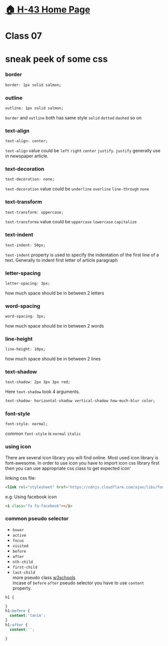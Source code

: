 # [:house: H-43 Home Page](https://poloey.gitlab.io/h43/)
# Class 07

# sneak peek of some css

### border 
~~~css
border: 1px solid salmon;
~~~
### outline 
~~~css
outline: 1px solid salmon;
~~~
`border` and `outline` both has same style `solid` `dotted` `dashed` so on

### text-align 
~~~css
text-align: center;
~~~
`text-align` value could be `left` `right` `center` `justify`. `justify` generally use in newspaper article.


### text-decoration 
~~~css
text-decoration: none;
~~~
`text-decoration` value could be `underline` `overline` `line-through` `none`

### text-transform 
~~~css
text-transform: uppercase;
~~~
`text-transforma` value could be `uppercase` `lowercase` `capitalize`

### text-indent 
~~~css
text-indent: 50px;
~~~
`text-indent` property is used to specify the indentation of the first line of a text. Generally to indent first letter of article paragraph


### letter-spacing
~~~css
letter-spacing: 3px;
~~~
how much space should be in between 2 letters

### word-spacing
~~~css
word-spacing: 3px;
~~~
how much space should be in between 2 words


### line-height
~~~css
line-height: 10px;
~~~
how much space should be in between 2 lines


### text-shadow
~~~css
text-shadow: 2px 3px 3px red;
~~~
Here `text-shadow` took 4 arguments. 
~~~css
text-shadow: horizontal-shadow vertical-shadow how-much-blur color;
~~~


### font-style
~~~css
font-style: normal;
~~~
common `font-style` is `normal` `italic`


### using icon
There are several icon library you will find online. Most used icon library is font-awesome. In order to use icon you have to import icon css library first then you can use appropriate css class to get expected icon'

linking css file:
~~~html
<link rel="stylesheet" href="https://cdnjs.cloudflare.com/ajax/libs/font-awesome/4.7.0/css/font-awesome.min.css">
~~~
e.g: Using facebook icon
~~~html
<i class="fa fa-facebook"></i>
~~~

### common pseudo selector
* `hover`
* `active`
* `focus`
* `visited`
* `before`
* `after`
* `nth-child`
* `first-child`
* `last-child`   
more pseudo class [w3schools](https://www.w3schools.com/css/css_pseudo_classes.asp)   
incase of `before` `after` pseudo selector you have to use `content` property.
~~~css
h1 {

}
h1:before {
  content:'tanim';
}
h1:after {
  content:'';

}

~~~
